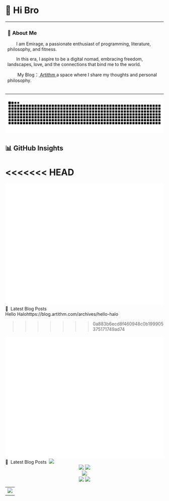 

#  🙋 Hi Bro

<table>
  
<tr><td>

### 🤺 About Me

<!-- <img align="right" width="88" src="https://avatars.githubusercontent.com/u/45090349?v=4" /> -->

<p>&emsp;&emsp;I am Emirage, a passionate enthusiast of programming, literature, philosophy, and fitness.</p>
<p>&emsp;&emsp;In this era, I aspire to be a digital nomad, embracing freedom, landscapes, love, and the connections that bind me to the world.</p>
<p>&emsp;&emsp; My Blog：<a href="https://blog.artithm.com/" target="_blank"> Artithm </a>  a space where I share my thoughts and personal philosophy.</p>


  <!-- for beauty 留个空行好看点 -->
  <div>&nbsp;</div>

</td></tr>

<!-- 增加一个列表 -->



<!-- </tr></td> -->
<!-- ## 🏢 Work Experience -->
<!-- <img align="right" width="200" src="https://cdn.jsdelivr.net/gh/emirage-niallchen/emirage-niallchen@main/assets/images/GRCBank.png" /> -->
<!-- - [广州农商银行](https://www.grcbank.com/) &emsp; 📌 2020-07 —— 2023-07 -->

  <!-- - 工作岗位：系统开发岗 -->
  <!-- - 工作内容：参与网银开发与维护工作 -->
<!-- <img align="right" width="200" src="https://cdn.jsdelivr.net/gh/emirage-niallchen/emirage-niallchen@main/assets/images/Inspur.PNG" /> -->
<!-- - [浪潮](https://www.inspur.com/)   📌 2019-07 —— 2020-02 -->
  <!-- - 工作岗位：实习生 -->
  <!-- - 工作内容：参与软件开发 -->
  <!-- for beauty 留个空行好看点 -->
  <!-- <div>&nbsp;</div> -->
<!-- </td></tr> -->



</table>

<div align="center">


<!-- Snake Code Contribution Map 贪吃蛇代码贡献图 -->
<picture>
  <source media="(prefers-color-scheme: dark)" srcset="https://raw.githubusercontent.com/emirage-niallchen/emirage-niallchen/output/github-contribution-grid-snake-dark.svg">
  <source media="(prefers-color-scheme: light)" srcset="https://raw.githubusercontent.com/emirage-niallchen/emirage-niallchen/output/github-contribution-grid-snake.svg">
  <img alt="github contribution grid snake animation" src="https://raw.githubusercontent.com/emirage-niallchen/emirage-niallchen/output/github-contribution-grid-snake.svg">
</picture>

</div>






## 📊 GitHub Insights
<<<<<<< HEAD
=======

<img src="/github-metrics.svg" />
📕 &nbsp;Latest Blog Posts
<br>
<!-- BLOG-POST-LIST:START --><tr><td>Hello Halo</td><td>https://blog.artithm.com/archives/hello-halo</td></tr><!-- BLOG-POST-LIST:END -->


>>>>>>> 0a883b6ecd8f460948c0b199905375171749ad74
<!-- metrics 基础资料 -->
<img src="/github-metrics.svg" />
📕 &nbsp;Latest Blog Posts&nbsp;&nbsp;<img src="https://stats.artithm.com/api/website/?url=https://blog.artithm.com/&style=flat&logo=bilibili"/>
<br>
<!-- BLOG-POST-LIST:START -->
<!-- BLOG-POST-LIST:END -->






<!-- GitHub 数据统计 -->
<div align="center" gap: 10px;">
  <img src="https://github-readme-stats-git-masterrstaa-rickstaa.vercel.app/api?username=emirage-niallchen&hide_title=true&hide_border=true&show_icons=true&include_all_commits=true&theme=tokyonight" />
  <img src="https://github-readme-stats-git-masterrstaa-rickstaa.vercel.app/api/top-langs/?username=emirage-niallchen&hide_title=true&hide_border=true&layout=compact&langs_count=6&theme=tokyonight" />
</div>
<!-- github-readme-streak-stats 连续提交代码天数记录 -->
<div align="center" gap: 10px;">
  <picture>
    <source media="(prefers-color-scheme: light)" srcset="https://streak-stats.demolab.com/?user=emirage-niallchen&theme=light&hide_border=true" />
    <img src="https://streak-stats.demolab.com/?user=emirage-niallchen&theme=cobalt&hide_border=true" />
  </picture>
</div>

<div align="center" gap: 10px;">
    <img src="https://stats.artithm.com/api/leetcode?username=emirage-niallchen&cn=true&theme=dark" />
    <img src="https://stats.artithm.com/api/github?username=emirage-niallchen&theme=dark" />
    
</div>
<!-- GitHub Activity Graph GitHub 活动图 -->
<table>
  <tr>
    <td>
      <picture>
        <source media="(prefers-color-scheme: dark)"  srcset="https://github-readme-activity-graph.vercel.app/graph?username=emirage-niallchen&theme=tokyo-night" />
        <source media="(prefers-color-scheme: light)" srcset="https://github-readme-activity-graph.vercel.app/graph?username=emirage-niallchen&theme=xcode" />
        <img src="https://github-readme-activity-graph.vercel.app/graph?username=emirage-niallchen&theme=tokyo-night" />
      </picture>
  </tr>
</table>